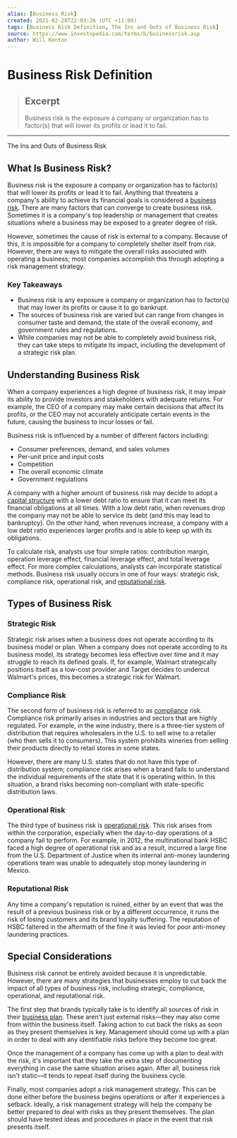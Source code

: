 ```yaml
---
alias: [Business Risk]
created: 2021-02-28T22:03:26 (UTC +11:00)
tags: [Business Risk Definition, The Ins and Outs of Business Risk]
source: https://www.investopedia.com/terms/b/businessrisk.asp
author: Will Kenton
---
```


# Business Risk Definition

> ## Excerpt
> Business risk is the exposure a company or organization has to factor(s) that will lower its profits or lead it to fail.

---

The Ins and Outs of Business Risk
## What Is Business Risk?

Business risk is the exposure a company or organization has to factor(s) that will lower its profits or lead it to fail. Anything that threatens a company's ability to achieve its financial goals is considered a [business risk](https://www.investopedia.com/articles/financial-theory/09/risk-management-business.asp). There are many factors that can converge to create business risk. Sometimes it is a company's top leadership or management that creates situations where a business may be exposed to a greater degree of risk.

However, sometimes the cause of risk is external to a company. Because of this, it is impossible for a company to completely shelter itself from risk. However, there are ways to mitigate the overall risks associated with operating a business; most companies accomplish this through adopting a risk management strategy.

### Key Takeaways

-   Business risk is any exposure a company or organization has to factor(s) that may lower its profits or cause it to go bankrupt.
-   The sources of business risk are varied but can range from changes in consumer taste and demand, the state of the overall economy, and government rules and regulations.
-   While companies may not be able to completely avoid business risk, they can take steps to mitigate its impact, including the development of a strategic risk plan.

## Understanding Business Risk

When a company experiences a high degree of business risk, it may impair its ability to provide investors and stakeholders with adequate returns. For example, the CEO of a company may make certain decisions that affect its profits, or the CEO may not accurately anticipate certain events in the future, causing the business to incur losses or fail.

Business risk is influenced by a number of different factors including:

-   Consumer preferences, demand, and sales volumes
-   Per-unit price and input costs
-   Competition
-   The overall economic climate
-   Government regulations

A company with a higher amount of business risk may decide to adopt a [capital structure](https://www.investopedia.com/terms/c/capitalstructure.asp) with a lower debt ratio to ensure that it can meet its financial obligations at all times. With a low debt ratio, when revenues drop the company may not be able to service its debt (and this may lead to bankruptcy). On the other hand, when revenues increase, a company with a low debt ratio experiences larger profits and is able to keep up with its obligations.

To calculate risk, analysts use four simple ratios: contribution margin, operation leverage effect, financial leverage effect, and total leverage effect. For more complex calculations, analysts can incorporate statistical methods. Business risk usually occurs in one of four ways: strategic risk, compliance risk, operational risk, and [reputational risk](https://www.investopedia.com/terms/r/reputational-risk.asp).

## Types of Business Risk

### Strategic Risk

Strategic risk arises when a business does not operate according to its business model or plan. When a company does not operate according to its business model, its strategy becomes less effective over time and it may struggle to reach its defined goals. If, for example, Walmart strategically positions itself as a low-cost provider and Target decides to undercut Walmart's prices, this becomes a strategic risk for Walmart.

### Compliance Risk

The second form of business risk is referred to as [compliance](https://www.investopedia.com/articles/investing/102015/asset-manager-ethics-risk-management-and-compliance.asp) risk. Compliance risk primarily arises in industries and sectors that are highly regulated. For example, in the wine industry, there is a three-tier system of distribution that requires wholesalers in the U.S. to sell wine to a retailer (who then sells it to consumers). This system prohibits wineries from selling their products directly to retail stores in some states.

However, there are many U.S. states that do not have this type of distribution system; compliance risk arises when a brand fails to understand the individual requirements of the state that it is operating within. In this situation, a brand risks becoming non-compliant with state-specific distribution laws.

### Operational Risk

The third type of business risk is [operational risk](https://www.investopedia.com/terms/o/operational_risk.asp). This risk arises from within the corporation, especially when the day-to-day operations of a company fail to perform. For example, in 2012, the multinational bank HSBC faced a high degree of operational risk and as a result, incurred a large fine from the U.S. Department of Justice when its internal anti-money laundering operations team was unable to adequately stop money laundering in Mexico.

### Reputational Risk

Any time a company's reputation is ruined, either by an event that was the result of a previous business risk or by a different occurrence, it runs the risk of losing customers and its brand loyalty suffering. The reputation of HSBC faltered in the aftermath of the fine it was levied for poor anti-money laundering practices.

## Special Considerations

Business risk cannot be entirely avoided because it is unpredictable. However, there are many strategies that businesses employ to cut back the impact of all types of business risk, including strategic, compliance, operational, and reputational risk.

The first step that brands typically take is to identify all sources of risk in their [business plan](https://www.investopedia.com/articles/pf/08/planning-for-business.asp). These aren't just external risks—they may also come from within the business itself. Taking action to cut back the risks as soon as they present themselves is key. Management should come up with a plan in order to deal with any identifiable risks before they become too great.

Once the management of a company has come up with a plan to deal with the risk, it's important that they take the extra step of documenting everything in case the same situation arises again. After all, business risk isn't static—it tends to repeat itself during the business cycle.

Finally, most companies adopt a risk management strategy. This can be done either before the business begins operations or after it experiences a setback. Ideally, a risk management strategy will help the company be better prepared to deal with risks as they present themselves. The plan should have tested ideas and procedures in place in the event that risk presents itself.
